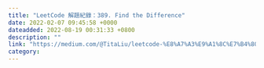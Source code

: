 ```yaml
---
title: "LeetCode 解題紀錄：389. Find the Difference"
date: 2022-02-07 09:45:58 +0000
dateadded: 2022-08-19 00:31:33 +0800
description: ""
link: "https://medium.com/@TitaLiu/leetcode-%E8%A7%A3%E9%A1%8C%E7%B4%80%E9%8C%84-389-find-the-difference-c7589bd7faf6?source=rss-1f0703e3e84b------2"
category:
---
```

